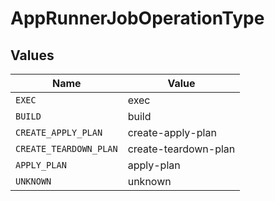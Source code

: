 # AppRunnerJobOperationType


## Values

| Name                   | Value                  |
| ---------------------- | ---------------------- |
| `EXEC`                 | exec                   |
| `BUILD`                | build                  |
| `CREATE_APPLY_PLAN`    | create-apply-plan      |
| `CREATE_TEARDOWN_PLAN` | create-teardown-plan   |
| `APPLY_PLAN`           | apply-plan             |
| `UNKNOWN`              | unknown                |